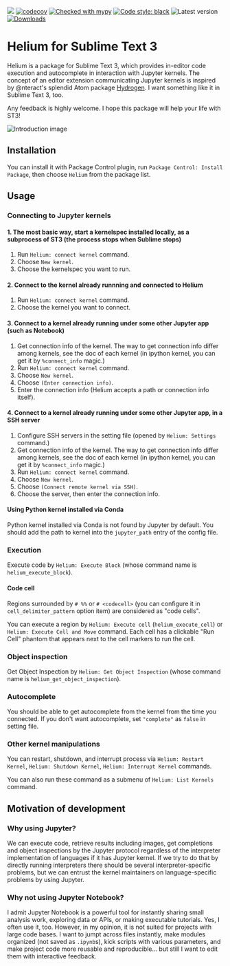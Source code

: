 ![](https://github.com/pykong/Helium/workflows/CI/badge.svg)
[![codecov](https://codecov.io/gh/pykong/Helium/branch/master/graph/badge.svg)](https://codecov.io/gh/pykong/Helium)
[![Checked with mypy](http://www.mypy-lang.org/static/mypy_badge.svg)](http://mypy-lang.org/)
[![Code style: black](https://img.shields.io/badge/code%20style-black-000000.svg)](https://github.com/psf/black)
![Latest version](https://img.shields.io/github/v/release/pykong/Helium?include_prereleases)
[![Downloads](https://img.shields.io/packagecontrol/dt/Hermes)](https://packagecontrol.io/packages/Hermes)

Helium for Sublime Text 3
===

Helium is a package for Sublime Text 3, which provides in-editor code execution and autocomplete in interaction with Jupyter kernels.
The concept of an editor extension communicating Jupyter kernels is inspired by @nteract's splendid Atom package [Hydrogen](https://github.com/nteract/Hydrogen). I want something like it in Sublime Text 3, too.

Any feedback is highly welcome. I hope this package will help your life with ST3!

![Introduction image](raw/images/README/intro.png)


## Installation

You can install it with Package Control plugin, run `Package Control: Install Package`, then choose `Helium` from the package list.


## Usage


### Connecting to Jupyter kernels

#### 1. The most basic way, start a kernelspec installed locally, as a subprocess of ST3 (the process stops when Sublime stops)

  1. Run `Helium: connect kernel` command.
  2. Choose `New kernel`.
  3. Choose the kernelspec you want to run.


#### 2. Connect to the kernel already runnning and connected to Helium

  1. Run `Helium: connect kernel` command.
  2. Choose the kernel you want to connect.

#### 3. Connect to a kernel already running under some other Jupyter app (such as Notebook)

  1. Get connection info of the kernel. The way to get connection info differ among kernels, see the doc of each kernel (in ipython kernel, you can get it by `%connect_info` magic.)
  2. Run `Helium: connect kernel` command.
  3. Choose `New kernel`.
  4. Choose `(Enter connection info)`.
  5. Enter the connection info (Helium accepts a path or connection info itself).

#### 4. Connect to a kernel already running under some other Jupyter app, in a SSH server

  1. Configure SSH servers in the setting file (opened by `Helium: Settings` command.)
  2. Get connection info of the kernel. The way to get connection info differ among kernels, see the doc of each kernel (in ipython kernel, you can get it by `%connect_info` magic.)
  3. Run `Helium: connect kernel` command.
  4. Choose `New kernel`.
  5. Choose `(Connect remote kernel via SSH)`.
  6. Choose the server, then enter the connection info.


#### Using Python kernel installed via Conda

Python kernel installed via Conda is not found by Jupyter by default. You should add the path to kernel into the `jupyter_path` entry of the config file.

### Execution

Execute code by `Helium: Execute Block` (whose command name is `helium_execute_block`).

#### Code cell

Regions surrounded by `# %%` or `# <codecell>` (you can configure it in `cell_delimiter_pattern` option item) are considered as "code cells".

You can execute a region by `Helium: Execute cell` (`helium_execute_cell`) or `Helium: Execute Cell and Move` command.
Each cell has a clickable "Run Cell" phantom that appears next to the cell markers to run the cell.

### Object inspection

Get Object Inspection by `Helium: Get Object Inspection` (whose command name is `helium_get_object_inspection`).

### Autocomplete

You should be able to get autocomplete from the kernel from the time you connected. If you don't want autocomplete, set `"complete"` as `false` in setting file.

### Other kernel manipulations

You can restart, shutdown, and interrupt process via `Helium: Restart Kernel`, `Helium: Shutdown Kernel`, `Helium: Interrupt Kernel` commands.

You can also run these command as a submenu of `Helium: List Kernels` command.


## Motivation of development

### Why using Jupyter?

We can execute code, retrieve results including images, get completions and object inspections by the Jupyter protocol regardless of the interpreter implementation of languages if it has Jupyter kernel.
If we try to do that by directly running interpreters there should be several interpreter-specific problems, but we can entrust the kernel maintainers on language-specific problems by using Jupyter.


### Why not using Jupyter Notebook?

I admit Jupyter Notebook is a powerful tool for instantly sharing small analysis work, exploring data or APIs, or making executable tutorials. Yes, I often use it, too.
However, in my opinion, it is not suited for projects with large code bases.
I want to jumpt across files instantly, make modules organized (not saved as `.ipynb`s), kick scripts with various parameters, and make project code more reusable and reproducible... but still I want to edit them with interactive feedback.
